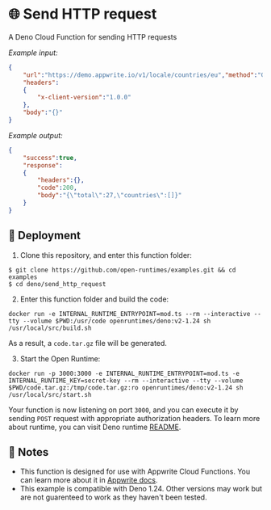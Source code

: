 # 🌐 Send HTTP request

A Deno Cloud Function for sending HTTP requests

_Example input:_

```json
{
    "url":"https://demo.appwrite.io/v1/locale/countries/eu","method":"GET",
    "headers":
    {
        "x-client-version":"1.0.0"
    },
    "body":"{}"
}
```

_Example output:_

```json
{
    "success":true,
    "response":
    {
        "headers":{},
        "code":200,
        "body":"{\"total\":27,\"countries\":[]}"
    }
}
```

## 🚀 Deployment

1. Clone this repository, and enter this function folder:

```
$ git clone https://github.com/open-runtimes/examples.git && cd examples
$ cd deno/send_http_request
```

2. Enter this function folder and build the code:

```
docker run -e INTERNAL_RUNTIME_ENTRYPOINT=mod.ts --rm --interactive --tty --volume $PWD:/usr/code openruntimes/deno:v2-1.24 sh /usr/local/src/build.sh
```

As a result, a `code.tar.gz` file will be generated.

3. Start the Open Runtime:

```
docker run -p 3000:3000 -e INTERNAL_RUNTIME_ENTRYPOINT=mod.ts -e INTERNAL_RUNTIME_KEY=secret-key --rm --interactive --tty --volume $PWD/code.tar.gz:/tmp/code.tar.gz:ro openruntimes/deno:v2-1.24 sh /usr/local/src/start.sh
```

Your function is now listening on port `3000`, and you can execute it by sending `POST` request with appropriate authorization headers. To learn more about runtime, you can visit Deno runtime [README](https://github.com/open-runtimes/open-runtimes/tree/main/runtimes/deno-1.14).

## 📝 Notes

- This function is designed for use with Appwrite Cloud Functions. You can learn more about it in [Appwrite docs](https://appwrite.io/docs/functions).
- This example is compatible with Deno 1.24. Other versions may work but are not guarenteed to work as they haven't been tested.
